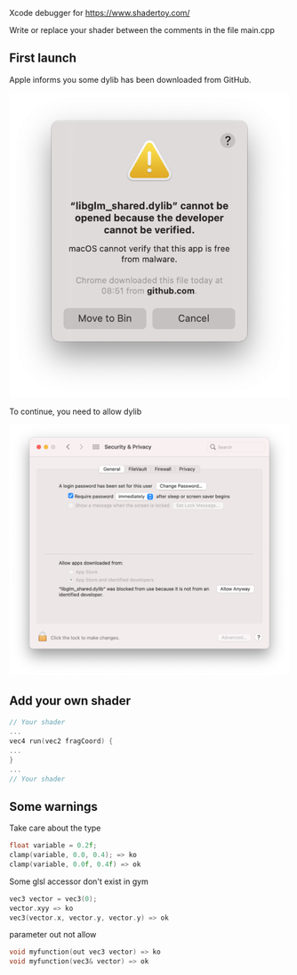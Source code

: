 Xcode debugger for https://www.shadertoy.com/

Write or replace your shader between the comments in the file main.cpp

## First launch

Apple informs you some dylib has been downloaded from GitHub.

![](https://github.com/perarnaudalain/shadertoydebugtool/blob/master/image/image1.png?raw=true)

To continue, you need to allow dylib

![](https://github.com/perarnaudalain/shadertoydebugtool/blob/master/image/image2.png?raw=true)

## Add your own shader


```cpp
// Your shader
...
vec4 run(vec2 fragCoord) {
...
}
...
// Your shader
```

## Some warnings
Take care about the type 

```cpp
float variable = 0.2f;
clamp(variable, 0.0, 0.4); => ko
clamp(variable, 0.0f, 0.4f) => ok
```

Some glsl accessor don't exist in gym

```cpp
vec3 vector = vec3(0);
vector.xyy => ko
vec3(vector.x, vector.y, vector.y) => ok
```

parameter out not allow
```cpp
void myfunction(out vec3 vector) => ko
void myfunction(vec3& vector) => ok
```
